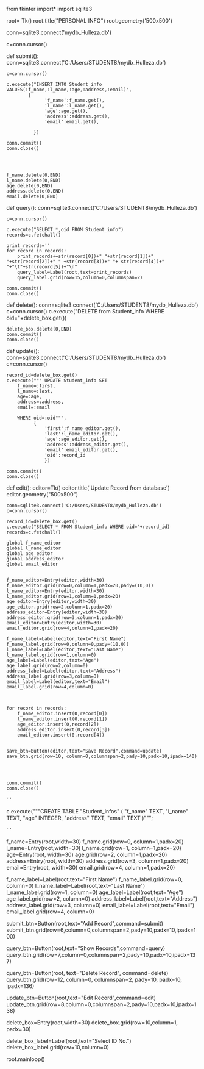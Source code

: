 from tkinter import*
import sqlite3

root= Tk()
root.title("PERSONAL INFO")
root.geometry('500x500')

conn=sqlite3.connect('mydb_Hulleza.db')

c=conn.cursor()



def submit():
    conn=sqlite3.connect('C:/Users/STUDENT8/mydb_Hulleza.db')

    c=conn.cursor()

    c.execute("INSERT INTO Student_info VALUES(:f_name,:l_name,:age,:address,:email)",
            {
                  'f_name':f_name.get(),
                  'l_name':l_name.get(),
                  'age':age.get(),
                  'address':address.get(),
                  'email':email.get(),

              })

    conn.commit()
    conn.close()



                      
    f_name.delete(0,END)
    l_name.delete(0,END)
    age.delete(0,END)
    address.delete(0,END)
    email.delete(0,END)

def query():
    conn=sqlite3.connect('C:/Users/STUDENT8/mydb_Hulleza.db')

    c=conn.cursor()

    c.execute("SELECT *,oid FROM Student_info")
    records=c.fetchall()

    print_records=''
    for record in records:
        print_records+=str(record[0])+" "+str(record[1])+" "+str(record[2])+" " +str(record[3])+" "+ str(record[4])+" "+"\t"+str(record[5])+"\n"                   
        query_label=Label(root,text=print_records)
        query_label.grid(row=15,column=0,columnspan=2)
    
    conn.commit()
    conn.close()

def delete():
    conn=sqlite3.connect('C:/Users/STUDENT8/mydb_Hulleza.db')
    c=conn.cursor()
    c.execute("DELETE from Student_info WHERE oid="+delete_box.get())

    delete_box.delete(0,END)
    conn.commit()
    conn.close()

def update():
    conn=sqlite3.connect('C:/Users/STUDENT8/mydb_Hulleza.db')
    c=conn.cursor()

    record_id=delete_box.get()    
    c.execute(""" UPDATE Student_info SET
        f_name=:first,
        l_name=:last,
        age=:age,
        address=:address,
        email=:email

        WHERE oid=:oid""",
              {
                  'first':f_name_editor.get(),
                  'last':l_name_editor.get(),
                  'age':age_editor.get(),
                  'address':address_editor.get(),
                  'email':email_editor.get(),
                  'oid':record_id
                  })
    
    conn.commit()
    conn.close()
    
def edit():
    editor=Tk()
    editor.title('Update Record from database')
    editor.geometry("500x500")
    
    conn=sqlite3.connect('C:/Users/STUDENT8/mydb_Hulleza.db')
    c=conn.cursor()

    record_id=delete_box.get()
    c.execute("SELECT * FROM Student_info WHERE oid="+record_id)
    records=c.fetchall()

    global f_name_editor
    global l_name_editor
    global age_editor
    global address_editor
    global email_editor


    f_name_editor=Entry(editor,width=30)
    f_name_editor.grid(row=0,column=1,padx=20,pady=(10,0))
    l_name_editor=Entry(editor,width=30)
    l_name_editor.grid(row=1,column=1,padx=20)
    age_editor=Entry(editor,width=30)
    age_editor.grid(row=2,column=1,padx=20)
    address_editor=Entry(editor,width=30)
    address_editor.grid(row=3,column=1,padx=20)
    email_editor=Entry(editor,width=30)
    email_editor.grid(row=4,column=1,padx=20)

    f_name_label=Label(editor,text="First Name")
    f_name_label.grid(row=0,column=0,pady=(10,0))
    l_name_label=Label(editor,text="Last Name")
    l_name_label.grid(row=1,column=0)
    age_label=Label(editor,text="Age")
    age_label.grid(row=2,column=0)
    address_label=Label(editor,text="Address")
    address_label.grid(row=3,column=0)
    email_label=Label(editor,text="Email")
    email_label.grid(row=4,column=0)


    
    for record in records:
        f_name_editor.insert(0,record[0])
        l_name_editor.insert(0,record[1])
        age_editor.insert(0,record[2])
        address_editor.insert(0,record[3])
        email_editor.insert(0,record[4])

   
    save_btn=Button(editor,text="Save Record",command=update)
    save_btn.grid(row=10, column=0,columnspan=2,pady=10,padx=10,ipadx=140) 

   

                  
    conn.commit()
    conn.close()       
                
    
'''

c.execute("""CREATE TABLE "Student_infos" (
	"f_name"	TEXT,
	"l_name"	TEXT,
	"age"	INTEGER,
	"address"	TEXT,
	"email"	TEXT
)""";

'''

f_name=Entry(root,width=30)
f_name.grid(row=0, column=1,padx=20)
l_name=Entry(root,width=30)
l_name.grid(row=1, column=1,padx=20)
age=Entry(root, width=30)
age.grid(row=2, column=1,padx=20)
address=Entry(root, width=30)
address.grid(row=3, column=1,padx=20)
email=Entry(root, width=30)
email.grid(row=4, column=1,padx=20)


f_name_label=Label(root,text="First Name")
f_name_label.grid(row=0, column=0)
l_name_label=Label(root,text="Last Name")
l_name_label.grid(row=1, column=0)
age_label=Label(root,text="Age")
age_label.grid(row=2, column=0)
address_label=Label(root,text="Address")
address_label.grid(row=3, column=0)
email_label=Label(root,text="Email")
email_label.grid(row=4, column=0)


submit_btn=Button(root,text="Add Record",command=submit)
submit_btn.grid(row=6,column=0,columnspan=2,pady=10,padx=10,ipadx=100)

query_btn=Button(root,text="Show Records",command=query)
query_btn.grid(row=7,column=0,columnspan=2,pady=10,padx=10,ipadx=137)

query_btn=Button(root, text="Delete Record", command=delete)
query_btn.grid(row=12, column=0, columnspan=2, pady=10, padx=10, ipadx=136)

update_btn=Button(root,text="Edit Record",command=edit)
update_btn.grid(row=8,column=0,columnspan=2,pady=10,padx=10,ipadx=138)

delete_box=Entry(root,width=30)
delete_box.grid(row=10,column=1, padx=30)

delete_box_label=Label(root,text="Select ID No.")
delete_box_label.grid(row=10,column=0)




root.mainloop()


          
           



